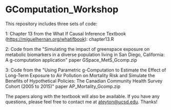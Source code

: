 # GComputation_Workshop

This repository includes three sets of code:

1: Chapter 13 from the What If Causal Inference Textbook (https://miguelhernan.org/whatifbook):
chapter13.R

2: Code from the "Simulating the impact of greenspace exposure on metabolic biomarkers in a diverse population living in San Diego, California: A g-computation application" paper
GSpace_MetS_Gcomp.zip

3: Code from the "Using Parametric g-Computation to Estimate the Effect of Long-Term Exposure to Air Pollution on Mortality Risk and Simulate the Benefits of Hypothetical Policies: The Canadian Community Health Survey Cohort (2005 to 2015)" paper
AP_Mortality_Gcomp.zip

The papers along with the textbook will also be available. If you have any questions, please feel free to contact me at ateyton@ucsd.edu. Thanks!

